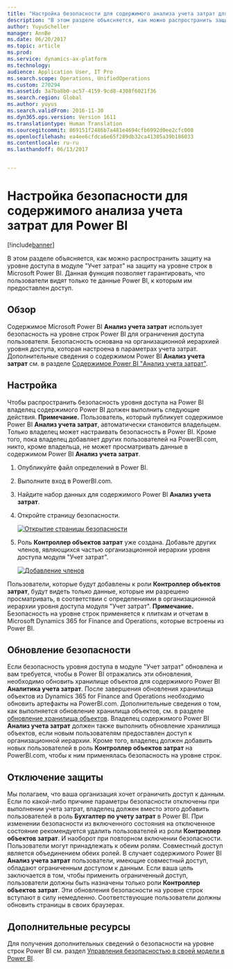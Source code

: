 ```yaml
---
title: "Настройка безопасности для содержимого анализа учета затрат для Power BI"
description: "В этом разделе объясняется, как можно распространить защиту на уровне доступа в модуле \"Учет затрат\" на защиту на уровне строк в Microsoft Power BI. Данная функция позволяет гарантировать, что пользователи видят только те данные Power BI, к которым им предоставлен доступ."
author: YuyuScheller
manager: AnnBe
ms.date: 06/20/2017
ms.topic: article
ms.prod: 
ms.service: dynamics-ax-platform
ms.technology: 
audience: Application User, IT Pro
ms.search.scope: Operations, UnifiedOperations
ms.custom: 270294
ms.assetid: 3a7ba8b0-ac57-4159-9cd8-4308f6021f36
ms.search.region: Global
ms.author: yuyus
ms.search.validFrom: 2016-11-30
ms.dyn365.ops.version: Version 1611
ms.translationtype: Human Translation
ms.sourcegitcommit: 869151f2486b7a481e4694cfb6992d0ee2cfc008
ms.openlocfilehash: ea4ee6cfdca6e65f289db32ca41305a39b186033
ms.contentlocale: ru-ru
ms.lasthandoff: 06/13/2017


---
```


# <a name="set-up-security-for-the-cost-accounting-analysis-power-bi-content"></a>Настройка безопасности для содержимого анализа учета затрат для Power BI

[!include[banner](../includes/banner.md)]


В этом разделе объясняется, как можно распространить защиту на уровне доступа в модуле "Учет затрат" на защиту на уровне строк в Microsoft Power BI. Данная функция позволяет гарантировать, что пользователи видят только те данные Power BI, к которым им предоставлен доступ.

<a name="overview"></a>Обзор
--------

Содержимое Microsoft Power BI **Анализ учета затрат** использует безопасность на уровне строк Power BI для ограничения доступа пользователя. Безопасность основана на организационной иерархией уровня доступа, которая настроена в параметрах учета затрат. Дополнительные сведения о содержимом Power BI **Анализ учета затрат** см. в разделе [Содержимое Power BI "Анализ учета затрат"](cost-accounting-analysis-content-pack.md).

## <a name="setup"></a>Настройка
Чтобы распространить безопасность уровня доступа на Power BI владелец содержимого Power BI должен выполнить следующие действия. **Примечание.** Пользователь, который публикует содержимое Power BI **Анализ учета затрат**, автоматически становится владельцем. Только владелец может настраивать безопасность в Power BI. Кроме того, пока владелец добавляет других пользователей на PowerBI.com, никто, кроме владельца, не может просматривать данные в содержимом Power BI **Анализ учета затрат**.

1.  Опубликуйте файл определений в Power BI.
2.  Выполните вход в PowerBI.com.
3.  Найдите набор данных для содержимого Power BI **Анализ учета затрат**.
4.  Откройте страницу безопасности. 

    [![Открытие страницы безопасности](https://msdynamics.blob.core.windows.net/media/2017/02/CA-picture-1.png)](https://msdynamics.blob.core.windows.net/media/2017/02/CA-picture-1.png)

5.  Роль **Контроллер объектов затрат** уже создана. Добавьте других членов, являющихся частью организационной иерархии уровня доступа модуля "Учет затрат". 

    [![Добавление членов](https://msdynamics.blob.core.windows.net/media/2017/02/CA-picture-2.png)](https://msdynamics.blob.core.windows.net/media/2017/02/CA-picture-2.png)

Пользователи, которые будут добавлены к роли **Контроллер объектов затрат**, будут видеть только данные, которые им разрешено просматривать, в соответствии с определениями в организационной иерархии уровня доступа модуля "Учет затрат". **Примечание.** Безопасность на уровне строк применяется к плиткам и отчетам в Microsoft Dynamics 365 for Finance and Operations, которые встроены из Power BI.

## <a name="updating-security"></a>Обновление безопасности
Если безопасность уровня доступа в модуле "Учет затрат" обновлена и вам требуется, чтобы в Power BI отражались эти обновления, необходимо обновить хранилище объектов для содержимого Power BI **Аналитика учета затрат**. После завершения обновления хранилища объектов из Dynamics 365 for Finance and Operations необходимо обновить артефакты на PowerBI.com. Дополнительные сведения о том, как выполняется обновление хранилища объектов, см. в разделе [обновление хранилища объектов](power-bi-integration-entity-store.md#update-entity-store). Владелец содержимого Power BI **Анализ учета затрат** должен также выполнить обновление хранилища объектов, если новым пользователям предоставлен доступ к организационной иерархии. Кроме того, владелец должен добавить новых пользователей в роль **Контроллер объектов затрат** на PowerBI.com, чтобы к ним применялась безопасность на уровне строк.

## <a name="disabling-security"></a>Отключение защиты
Мы полагаем, что ваша организация хочет ограничить доступ к данным. Если по какой-либо причине параметры безопасности отключены при выполнении учета затрат, владелец должен вместо этого добавить пользователей в роль **Бухгалтер по учету затрат** в Power BI. При изменении безопасности из включенного состояния на отключенное состояние рекомендуется удалить пользователей из роли **Контроллер объектов затрат**. И наоборот при повторном включении безопасности. Пользователи могут принадлежать к обеим ролям. Совместный доступ является объединением обеих ролей. В случает содержимого Power BI **Анализ учета затрат** пользователи, имеющие совместный доступ, обладают ограниченным доступом к данным. Если ваша цель заключается в том, чтобы применить ограниченный доступ, пользователи должны быть назначены только роли **Контроллер объектов затрат**. Эти обновления безопасности на уровне строк вступают в силу немедленно. Соответствующие пользователи должны обновить страницы в своих браузерах.

## <a name="additional-resources"></a>Дополнительные ресурсы
Для получения дополнительных сведений о безопасности на уровне строк Power BI см. раздел [Управления безопасностью в своей модели в Power BI](https://powerbi.microsoft.com/en-us/documentation/powerbi-admin-rls/#manage-security-on-your-model).




